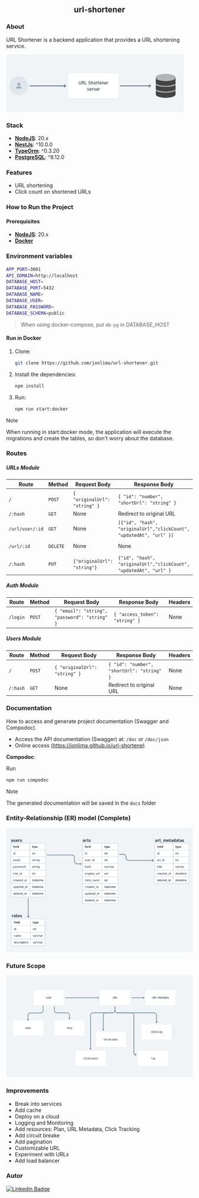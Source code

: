 <h2 align="center">url-shortener</h2>

### About

URL Shortener is a backend application that provides a URL shortening service.

<img src="./artifacts/sd-v1.png"/>

### Stack

- **[NodeJS](https://nodejs.org/en)**: 20.x
- **[NestJs](https://nestjs.com/)**: ^10.0.0
- **[TypeOrm](https://typeorm.io/)**: ^0.3.20
- **[PostgreSQL](https://www.postgresql.org/)**: ^8.12.0

### Features

- URL shortening
- Click count on shortened URLs

### How to Run the Project

#### Prerequisites

- **[NodeJS](https://nodejs.org/en)**: 20.x
- **[Docker](https://www.docker.com/)** 

### Environment variables
```bash
APP_PORT=3001
API_DOMAIN=http://localhost
DATABASE_HOST=
DATABASE_PORT=5432
DATABASE_NAME=
DATABASE_USER=
DATABASE_PASSWORD=
DATABASE_SCHEMA=public
```

> When using docker-compose, put `db-pg` in DATABASE_HOST

#### Run in Docker

1. Clone:
   ```bash
   git clone https://github.com/jonlima/url-shortener.git
   ```
2. Install the dependencies:
   ```bash
   npm install
   ```
3. Run:
   ```bash
   npm run start:docker
   ```



> [!NOTE]  
>
> When running in start:docker mode, the application will execute the migrations and create the tables, so don't worry about the database.


### Routes

##### **URLs Module**

| **Route**           | **Method** | **Request Body**                                                     | **Response Body**                             | **Headers**                                  |
|---------------------|------------|----------------------------------------------------------------------|-----------------------------------------------|----------------------------------------------|
| `/`                 | `POST`     | `{ "originalUrl": "string" }`                                        | `{ "id": "number", "shortUrl": "string" }`    | `Authorization: Bearer <token> (optional)`   |
| `/:hash`            | `GET`      | None                                                                 | Redirect to original URL                      | None                                         |
| `/url/user/:id`     | `GET`      | None                                          | `[{"id", "hash", "originalUrl","clickCount", "updatedAt", "url" }]`  | `Authorization: Bearer <token>`              |
| `/url/:id`          | `DELETE`   | None                                                                 | None                                          | `Authorization: Bearer <token>`              |
| `/:hash`            | `PUT`      | `{"originalUrl": "string"}`                   | `{"id", "hash", "originalUrl","clickCount", "updatedAt", "url" }`    | `Authorization: Bearer <token>`              |


##### **Auth Module**

| **Route**           | **Method** | **Request Body**                                                     | **Response Body**                             | **Headers**                                  |
|---------------------|------------|----------------------------------------------------------------------|-----------------------------------------------|----------------------------------------------|
| `/login`            | `POST`     | `{ "email": "string", "password": "string" }`                        | `{ "access_token": "string" }`                | None                                         |



##### **Users Module**

| **Route**           | **Method** | **Request Body**                                                     | **Response Body**                             | **Headers**                                  |
|---------------------|------------|----------------------------------------------------------------------|-----------------------------------------------|----------------------------------------------|
| `/`                 | `POST`     | `{ "originalUrl": "string" }`                                        | `{ "id": "number", "shortUrl": "string" }`    | None                                         |
| `/:hash`            | `GET`      | None                                                                 | Redirect to original URL                      | None                                         |



### Documentation

How to access and generate project documentation (Swagger and Compodoc).

- Access the API documentation (Swagger) at: `/doc` or `/doc/json`
- Online access [(https://jonlima.github.io/url-shortene)](https://jonlima.github.io/url-shortener/)

**Compodoc**:

Run
```bash
npm run compodoc
```

> [!NOTE]
>
> The generated documentation will be saved in the `docs` folder


### Entity-Relationship (ER) model (Complete)

<img src="./artifacts/ER-Model.png"/>

### Future Scope

<img src="./artifacts/Scope.png" />

### Improvements

- Break into services
- Add cache
- Deploy on a cloud
- Logging and Monitoring
- Add resources: Plan, URL Metadata, Click Tracking
- Add circuit breake
- Add pagination
- Customizable URL
- Experiment with URLs
- Add load balancer

### Autor

[![Linkedin Badge](https://img.shields.io/badge/-JonathaLima-blue?style=flat-square&logo=Linkedin&logoColor=white&link=https://www.linkedin.com/in/jonathalima/)](https://www.linkedin.com/in/jonathalima/)
